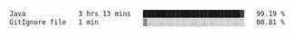 <!--START_SECTION:waka-->

```txt
Java             3 hrs 13 mins   ████████████████████████▓   99.19 %
GitIgnore file   1 min           ▒░░░░░░░░░░░░░░░░░░░░░░░░   00.81 %
```

<!--END_SECTION:waka-->

